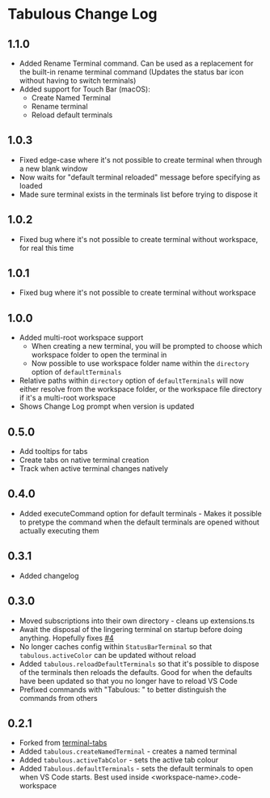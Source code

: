 # Tabulous Change Log

## 1.1.0
* Added Rename Terminal command. Can be used as a replacement for the built-in rename terminal command (Updates the status bar icon without having to switch terminals)
* Added support for Touch Bar (macOS):
    * Create Named Terminal
    * Rename terminal
    * Reload default terminals

## 1.0.3
* Fixed edge-case where it's not possible to create terminal when through a new blank window
* Now waits for "default terminal reloaded" message before specifying as loaded
* Made sure terminal exists in the terminals list before trying to dispose it

## 1.0.2
* Fixed bug where it's not possible to create terminal without workspace, for real this time

## 1.0.1
* Fixed bug where it's not possible to create terminal without workspace

## 1.0.0
* Added multi-root workspace support
    * When creating a new terminal, you will be prompted to choose which workspace folder to open the terminal in
    * Now possible to use workspace folder name within the `directory` option of `defaultTerminals`
* Relative paths within `directory` option of `defaultTerminals` will now either resolve from the workspace folder, or the workspace file directory if it's a multi-root workspace
* Shows Change Log prompt when version is updated


## 0.5.0
* Add tooltips for tabs
* Create tabs on native terminal creation
* Track when active terminal changes natively

## 0.4.0
* Added executeCommand option for default terminals - Makes it possible to pretype the command when the default terminals are opened without actually executing them

## 0.3.1

* Added changelog

## 0.3.0

* Moved subscriptions into their own directory - cleans up extensions.ts
* Await the disposal of the lingering terminal on startup before doing anything. Hopefully fixes [#4](https://github.com/NitroGhost/vscode-tabulous/issues/4)
* No longer caches config within `StatusBarTerminal` so that `tabulous.activeColor` can be updated without reload
* Added `tabulous.reloadDefaultTerminals` so that it's possible to dispose of the terminals then reloads the defaults. Good for when the defaults have been updated so that you no longer have to reload VS Code
* Prefixed commands with "Tabulous: " to better distinguish the commands from others

## 0.2.1

* Forked from [terminal-tabs](https://github.com/Tyriar/vscode-terminal-tabs)
* Added `tabulous.createNamedTerminal` - creates a named terminal
* Added `tabulous.activeTabColor` - sets the active tab colour
* Added `Tabulous.defaultTerminals` - sets the default terminals to open when VS Code starts. Best used inside \<workspace-name\>.code-workspace
